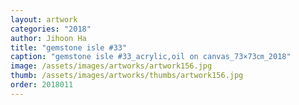 ```yaml
---
layout: artwork
categories: "2018"
author: Jihoon Ha
title: "gemstone isle #33"
caption: "gemstone isle #33_acrylic,oil on canvas_73×73㎝_2018"
image: /assets/images/artworks/artwork156.jpg
thumb: /assets/images/artworks/thumbs/artwork156.jpg
order: 2018011
---
```

